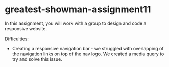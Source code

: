 # greatest-showman-assignment11
In this assignment, you will work with a group to design and code a responsive website.

Difficulties: 
- Creating a responsive navigation bar - we struggled with overlapping of the navigation links on top of the nav logo. We created a media query to try and solve this issue.
